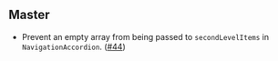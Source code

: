 ## Master

- Prevent an empty array from being passed to `secondLevelItems` in `NavigationAccordion`. ([#44](https://github.com/mapbox/dr-ui/pull/44))